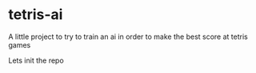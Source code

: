 # tetris-ai
A little project to try to train an ai in order to make the best score at tetris games

Lets init the repo
